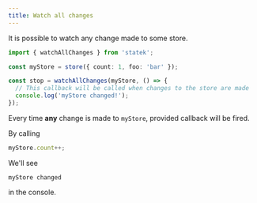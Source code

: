 ```yaml
---
title: Watch all changes
---
```


It is possible to watch any change made to some store.

```ts
import { watchAllChanges } from 'statek';

const myStore = store({ count: 1, foo: 'bar' });

const stop = watchAllChanges(myStore, () => {
  // This callback will be called when changes to the store are made
  console.log('myStore changed!');
});
```

Every time **any** change is made to `myStore`, provided callback will be fired.

By calling

```ts
myStore.count++;
```

We'll see

```
myStore changed
```

in the console.
